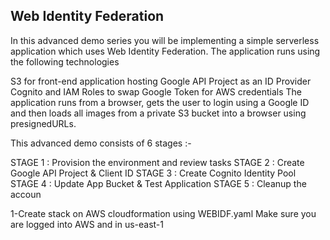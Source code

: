  ## Web Identity Federation
In this advanced demo series you will be implementing a simple serverless application which uses Web Identity Federation.
The application runs using the following technologies

S3 for front-end application hosting
Google API Project as an ID Provider
Cognito and IAM Roles to swap Google Token for AWS credentials
The application runs from a browser, gets the user to login using a Google ID and then loads all images from a private S3 bucket into a browser using presignedURLs.

This advanced demo consists of 6 stages :-

STAGE 1 : Provision the environment and review tasks
STAGE 2 : Create Google API Project & Client ID
STAGE 3 : Create Cognito Identity Pool
STAGE 4 : Update App Bucket & Test Application
STAGE 5 : Cleanup the accoun

1-Create stack on AWS cloudformation using WEBIDF.yaml
Make sure you are logged into AWS and in us-east-1


